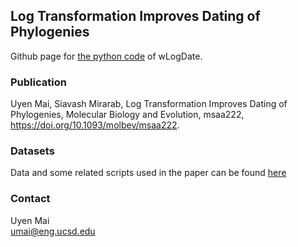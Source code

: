 ## Log Transformation Improves Dating of Phylogenies
Github page for [the python code](https://github.com/uym2/wLogDate) of wLogDate.

### Publication
Uyen Mai, Siavash Mirarab, Log Transformation Improves Dating of Phylogenies, Molecular Biology and Evolution, msaa222, https://doi.org/10.1093/molbev/msaa222.

### Datasets
Data and some related scripts used in the paper can be found [here](https://github.com/uym2/LogDate-paper)

### Contact
Uyen Mai    
umai@eng.ucsd.edu
